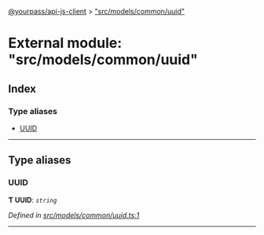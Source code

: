[@yourpass/api-js-client](../README.md) > ["src/models/common/uuid"](../modules/_src_models_common_uuid_.md)

# External module: "src/models/common/uuid"

## Index

### Type aliases

* [UUID](_src_models_common_uuid_.md#uuid)

---

## Type aliases

<a id="uuid"></a>

###  UUID

**Ƭ UUID**: *`string`*

*Defined in [src/models/common/uuid.ts:1](https://github.com/yourpass/yourpass-api-js-client/blob/6ee4079/src/models/common/uuid.ts#L1)*

___

